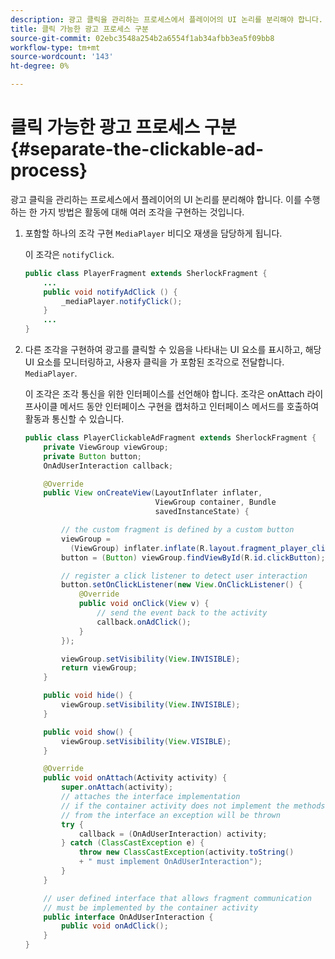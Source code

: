 ```yaml
---
description: 광고 클릭을 관리하는 프로세스에서 플레이어의 UI 논리를 분리해야 합니다. 이를 수행하는 한 가지 방법은 활동에 대해 여러 조각을 구현하는 것입니다.
title: 클릭 가능한 광고 프로세스 구분
source-git-commit: 02ebc3548a254b2a6554f1ab34afbb3ea5f09bb8
workflow-type: tm+mt
source-wordcount: '143'
ht-degree: 0%

---
```


# 클릭 가능한 광고 프로세스 구분{#separate-the-clickable-ad-process}

광고 클릭을 관리하는 프로세스에서 플레이어의 UI 논리를 분리해야 합니다. 이를 수행하는 한 가지 방법은 활동에 대해 여러 조각을 구현하는 것입니다.

1. 포함할 하나의 조각 구현 `MediaPlayer` 비디오 재생을 담당하게 됩니다.

   이 조각은 `notifyClick`.

   ```java
   public class PlayerFragment extends SherlockFragment { 
       ... 
       public void notifyAdClick () { 
           _mediaPlayer.notifyClick(); 
       } 
       ... 
   } 
   ```

1. 다른 조각을 구현하여 광고를 클릭할 수 있음을 나타내는 UI 요소를 표시하고, 해당 UI 요소를 모니터링하고, 사용자 클릭을 가 포함된 조각으로 전달합니다. `MediaPlayer`.

   이 조각은 조각 통신을 위한 인터페이스를 선언해야 합니다. 조각은 onAttach 라이프사이클 메서드 동안 인터페이스 구현을 캡처하고 인터페이스 메서드를 호출하여 활동과 통신할 수 있습니다.

   ```java
   public class PlayerClickableAdFragment extends SherlockFragment { 
       private ViewGroup viewGroup; 
       private Button button; 
       OnAdUserInteraction callback; 
   
       @Override 
       public View onCreateView(LayoutInflater inflater,  
                                ViewGroup container, Bundle 
                                savedInstanceState) { 
   
           // the custom fragment is defined by a custom button 
           viewGroup =  
             (ViewGroup) inflater.inflate(R.layout.fragment_player_clickable_ad, container, false); 
           button = (Button) viewGroup.findViewById(R.id.clickButton); 
   
           // register a click listener to detect user interaction 
           button.setOnClickListener(new View.OnClickListener() { 
               @Override 
               public void onClick(View v) { 
                   // send the event back to the activity 
                   callback.onAdClick(); 
               } 
           }); 
   
           viewGroup.setVisibility(View.INVISIBLE); 
           return viewGroup; 
       } 
   
       public void hide() { 
           viewGroup.setVisibility(View.INVISIBLE); 
       } 
   
       public void show() { 
           viewGroup.setVisibility(View.VISIBLE);  
       } 
   
       @Override 
       public void onAttach(Activity activity) { 
           super.onAttach(activity); 
           // attaches the interface implementation 
           // if the container activity does not implement the methods  
           // from the interface an exception will be thrown 
           try { 
               callback = (OnAdUserInteraction) activity; 
           } catch (ClassCastException e) { 
               throw new ClassCastException(activity.toString() 
               + " must implement OnAdUserInteraction"); 
           }  
       } 
   
       // user defined interface that allows fragment communication 
       // must be implemented by the container activity 
       public interface OnAdUserInteraction { 
           public void onAdClick(); 
       } 
   } 
   ```

